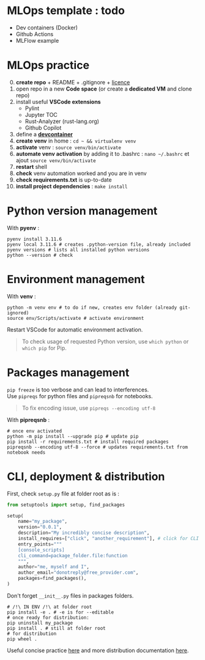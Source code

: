 # MLOps template : todo

- Dev containers (Docker)
- Github Actions
- MLFlow example

# MLOps practice

0. **create repo** + README + .gitignore + [licence](https://choosealicense.com/)
1. open repo in a new **Code space** (or create a **dedicated VM** and clone repo)
2. install useful **VSCode extensions**
    - Pylint
    - Jupyter TOC
    - Rust-Analyzer (rust-lang.org)
    - Github Copilot
3. define a [**devcontainer**](https://docs.github.com/en/codespaces/setting-up-your-project-for-codespaces/adding-a-dev-container-configuration/introduction-to-dev-containers)
4. **create venv** in home : `cd ~ && virtualenv venv`
5. **activate** venv : `source venv/bin/activate`
6. **automate venv activation** by adding it to .bashrc : `nano ~/.bashrc` et ajout `source venv/bin/activate`
7. **restart** shell
8. **check** venv automation worked and you are in venv
9. **check requirements.txt** is up-to-date
10. **install project dependencies** : `make install`

# Python version management

With **pyenv** :

```shell
pyenv install 3.11.6
pyenv local 3.11.6 # creates .python-version file, already included
pyenv versions # lists all installed python versions
python --version # check 
```

# Environment management

With **venv** :

``` shell
python -m venv env # to do if new, creates env folder (already git-ignored)
source env/Scripts/activate # activate environment
```

Restart VSCode for automatic environment activation.

> To check usage of requested Python version, use `which python` 
> or `which pip` for Pip.

# Packages management

`pip freeze` is too verbose and can lead to interferences.  
Use `pipreqs` for python files and `pipreqsnb` for notebooks.  

> To fix encoding issue, use `pipreqs --encoding utf-8`

With **pipreqsnb** :

``` shell
# once env activated
python -m pip install --upgrade pip # update pip
pip install -r requirements.txt # install required packages
pipreqsnb --encoding utf-8 --force # updates requirements.txt from notebook needs
```

# CLI, deployment & distribution

First, check `setup.py` file at folder root as is :

``` python
from setuptools import setup, find_packages

setup(
    name="my_package",
    version="0.0.1",
    description="My incredibly concise description",
    install_requires=["click", "another_requirement"], # click for CLI
    entry_points="""
    [console_scripts]
    cli_command=package_folder.file:function
    """,
    author="me, myself and I",
    author_email="donotreply@free_provider.com",
    packages=find_packages(),
)
```

Don't forget `__init__.py` files in packages folders.  

``` shell
# /!\ IN ENV /!\ at folder root
pip install -e . # -e is for --editable
# once ready for distribution:
pip uninstall my_package
pip install . # still at folder root
# for distribution
pip wheel .
```

Useful concise practice [here](https://brandonrozek.com/blog/pipeditable/) and more distribution documentation [here](https://pip.pypa.io/en/stable/cli/pip_wheel/).
